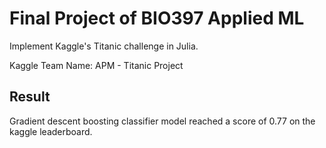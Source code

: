 # Final Project of BIO397 Applied ML

Implement Kaggle's Titanic challenge in Julia.

Kaggle Team Name: APM - Titanic Project

## Result

Gradient descent boosting classifier model reached a score of 0.77 on the kaggle leaderboard.

